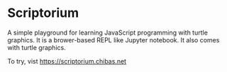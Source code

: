 # Scriptorium
A simple playground for learning JavaScript programming with turtle graphics.
It is a brower-based REPL like Jupyter notebook.
It also comes with turtle graphics.

To try, vist https://scriptorium.chibas.net
